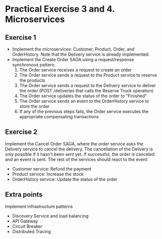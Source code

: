 # Practical Exercise 3 and 4. Microservices

## Exercise 1
+ Implement the microservices: Customer, Product, Order, and OrderHistory. Note that the Delivery service is already implemented. 
+ Implement the Create Order SAGA using a request/response synchronous pattern.
     1. The Order service receives a request to create an order
     2. The Order service sends a request to the Product service to reserve the products
     2. The Order service sends a request to the Delivery service to deliver the order (POST /deliveries that calls the Reserve Truck operation)
     3. The Order service updates the status of the order to "Finished"
     4. The Order service sends an event to the OrderHistory service to store the order
     5. If any of the previous steps fails, the Order service executes the appropriate compensating transactions

## Exercise 2
Implement the Cancel Order SAGA, where the order service asks the Delivery service to cancel the delivery. The cancellation of the Delivery 
is only possible if it hasn't been sent yet. If successful, 
the order is canceled and an event is sent. The rest of the services should react to the event:
+ Customer service: Refund the payment
+ Product service: Increase the stock
+ OrderHistory service: Update the status of the order

## Extra points
Implement infrastructure patterns 
+ Discovery Service and load balancing
+ API Gateway
+ Circuit Breaker
+ Distributed Tracing